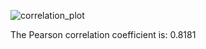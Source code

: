 ![correlation_plot](https://github.com/NNooBob/CS_Assignment/assets/107670409/d00173e6-bffc-4c8d-befb-403089ece033)

The Pearson correlation coefficient is: 0.8181
